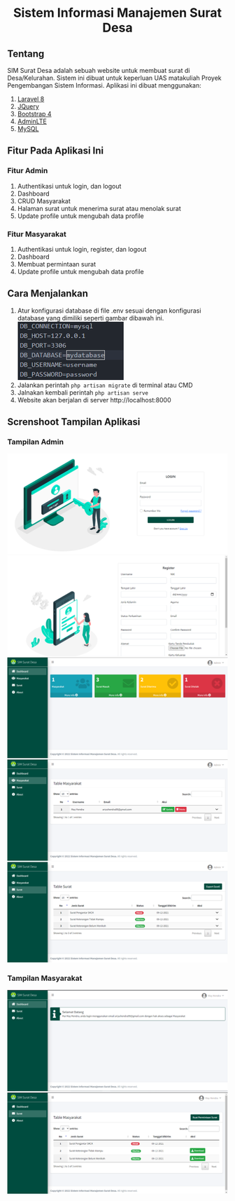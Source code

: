 <h1 align="center">Sistem Informasi Manajemen Surat Desa</h1>

## Tentang

SIM Surat Desa adalah sebuah website untuk membuat surat di Desa/Kelurahan. Sistem ini dibuat untuk keperluan UAS matakuliah Proyek Pengembangan Sistem Informasi. Aplikasi ini dibuat menggunakan: 
1. [Laravel 8](https://laravel.com/)
2. [JQuery](https://jquery.com/)
3. [Bootstrap 4](https://getbootstrap.com/docs/4.6/getting-started/introduction/)
4. [AdminLTE](https://adminlte.io/)
5. [MySQL](https://www.mysql.com/)



## Fitur Pada Aplikasi Ini

### Fitur Admin 
1. Authentikasi untuk login, dan logout
2. Dashboard
3. CRUD Masyarakat
4. Halaman surat untuk menerima surat atau menolak surat
5. Update profile untuk mengubah data profile

### Fitur Masyarakat
1. Authentikasi untuk login, register, dan logout
2. Dashboard
3. Membuat permintaan surat
5. Update profile untuk mengubah data profile



## Cara Menjalankan
1. Atur konfigurasi database di file .env sesuai dengan konfigurasi database yang dimiliki seperti gambar dibawah ini. <br/>
![Konfigurasi database](https://github.com/myndra1805/talkme/blob/master/public/images/cara_jalankan/1.png?raw=true)
1. Jalankan perintah `php artisan migrate` di terminal atau CMD
2. Jalnakan kembali perintah `php artisan serve`
3. Website akan berjalan di server http://localhost:8000


## Screnshoot Tampilan Aplikasi
### Tampilan Admin
![Konfigurasi database](https://github.com/myndra1805/sim_surat_desa/blob/master/public/images/ss/1.png?raw=true)
![Konfigurasi database](https://github.com/myndra1805/sim_surat_desa/blob/master/public/images/ss/2.png?raw=true)
![Konfigurasi database](https://github.com/myndra1805/sim_surat_desa/blob/master/public/images/ss/3.png?raw=true)
![Konfigurasi database](https://github.com/myndra1805/sim_surat_desa/blob/master/public/images/ss/4.png?raw=true)
![Konfigurasi database](https://github.com/myndra1805/sim_surat_desa/blob/master/public/images/ss/5.png?raw=true)

### Tampilan Masyarakat
![Konfigurasi database](https://github.com/myndra1805/sim_surat_desa/blob/master/public/images/ss/6.png?raw=true)
![Konfigurasi database](https://github.com/myndra1805/sim_surat_desa/blob/master/public/images/ss/7.png?raw=true)
